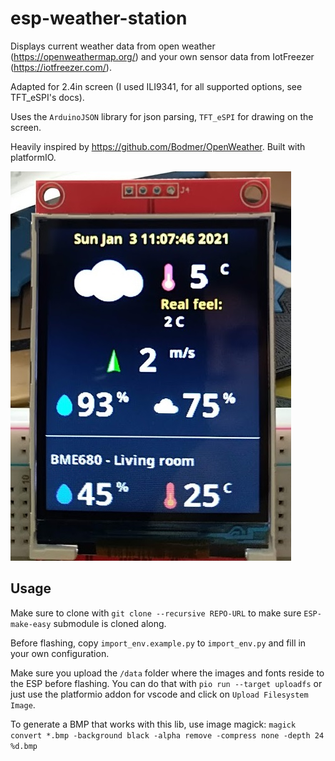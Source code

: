 # esp-weather-station

Displays current weather data from open weather (https://openweathermap.org/) and your own sensor data from IotFreezer (https://iotfreezer.com/).

Adapted for 2.4in screen (I used ILI9341, for all supported options, see TFT_eSPI's docs).

Uses the `ArduinoJSON` library for json parsing, `TFT_eSPI` for drawing on the screen.

Heavily inspired by https://github.com/Bodmer/OpenWeather. Built with platformIO.

![Image](https://github.com/xtrinch/esp-weather-station/blob/master/images/image.jpg)

## Usage

Make sure to clone with `git clone --recursive REPO-URL` to make sure `ESP-make-easy` submodule is cloned along.

Before flashing, copy `import_env.example.py` to `import_env.py` and fill in your own configuration.

Make sure you upload the `/data` folder where the images and fonts reside to the ESP before flashing. You can do that with `pio run --target uploadfs` or just use the platformio addon for vscode and click on `Upload Filesystem Image`.

To generate a BMP that works with this lib, use image magick:
`magick convert *.bmp -background black -alpha remove -compress none -depth 24 %d.bmp`
